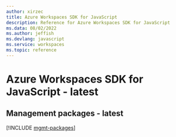 ```yaml
---
author: xirzec
title: Azure Workspaces SDK for JavaScript
description: Reference for Azure Workspaces SDK for JavaScript
ms.data: 08/02/2022
ms.author: jeffish
ms.devlang: javascript
ms.service: workspaces
ms.topic: reference
---
```

# Azure Workspaces SDK for JavaScript - latest

## Management packages - latest
[!INCLUDE [mgmt-packages](workspaces-mgmt-index.md)]